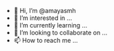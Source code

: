 - 👋 Hi, I’m @amayasmh
- 👀 I’m interested in ...
- 🌱 I’m currently learning ...
- 💞️ I’m looking to collaborate on ...
- 📫 How to reach me ...

<!---
amayasmh/amayasmh is a ✨ special ✨ repository because its `README.md` (this file) appears on your GitHub profile.
You can click the Preview link to take a look at your changes.
--->
